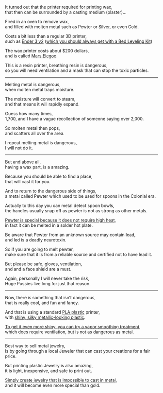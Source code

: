 It turned out that the printer required for printing wax,\
that then can be surrounded by a casting medium (plaster)...

Fired in an oven to remove wax,\
and filled with molten metal such as Pewter or Silver, or even Gold.

Costs a bit less than a regular 3D printer,\
such as [Ender 3 v2](https://www.youtube.com/watch?v=gokN9xNG94U) ([which you should always get with a Bed Leveling Kit](https://www.youtube.com/watch?v=lN5n7Dy0quk))

The wax printer costs about $200 dollars,\
and is called [Mars Elegoo](https://www.youtube.com/watch?v=AgFU6SueFO8)

This is a resin printer, breathing resin is dangerous,\
so you will need ventilation and a mask that can stop the toxic particles.

---

Melting metal is dangerous,\
when molten metal traps moisture.

The moisture will convert to steam,\
and that means it will rapidly expand.

Guess how many times,\
1,700, and I have a vague recollection of someone saying over 2,000.

So molten metal then pops,\
and scatters all over the area.

I repeat melting metal is dangerous,\
I will not do it.

---

But and above all,\
having a wax part, is a amazing.

Because you should be able to find a place,\
that will cast it for you.

And to return to the dangerous side of things,\
a metal called Pewter which used to be used for spoons in the Colonial era.

Actually to this day you can metal detect spoon bowls,\
the handles usually snap off as pewter is not as strong as other metals.

[Pewter is special because it does not require high heat](https://www.youtube.com/watch?v=oqy_cCgU4Dg),\
in fact it can be melted in a solder hot plate.

Be aware that Pewter from an unknown source may contain lead,\
and led is a deadly neurotoxin.

So if you are going to melt pewter,\
make sure that it is from a reliable source and certified not to have lead it.

But please be safe, gloves, ventilation,\
and and a face shield are a must.

Again, personally I will never take the risk,\
Huge Pussies live long for just that reason.

---

Now, there is something that isn’t dangerous,\
that is really cool, and fun and fancy.

And that is using a standard [PLA plastic](https://www.youtube.com/watch?v=64KBsX42yG0) printer,\
with [shiny, silky metallic-looking plastic](https://www.youtube.com/results?search_query=GOLD+PLA+Review).

[To get it even more shiny, you can try a vapor smoothing treatment](https://www.youtube.com/results?search_query=smoothing+PLA\&sp=CAM%253D),\
which does require ventilation, but is not as dangerous as metal.

---

Best way to sell metal jewelry,\
is by going through a local Jeweler that can cast your creations for a fair price.

But printing plastic Jewelry is also amazing,\
it is light, inexpensive, and safe to print out.

[Simply create jewelry that is impossible to cast in metal](https://www.thingiverse.com/thing:399474),\
and it will become even more special than gold.
